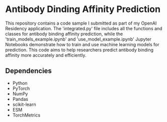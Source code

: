 # Antibody Dinding Affinity Prediction

This repository contains a code sample I submitted as part of my OpenAI Residency application. The 'integrated.py' file includes all the functions and classes for antibody binding affinity prediction, while the 'train_models_example.ipynb' and 'use_model_example.ipynb' Jupyter Notebooks demonstrate how to train and use machine learning models for prediction. This code aims to help researchers predict antibody binding affinity more accurately and efficiently. 

## Dependencies
- Python
- PyTorch
- NumPy
- Pandas
- scikit-learn
- ESM
- TorchMetrics
